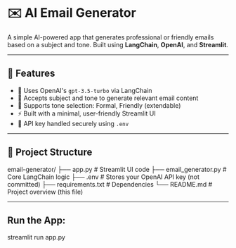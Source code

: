 # ✉️ AI Email Generator

A simple AI-powered app that generates professional or friendly emails based on a subject and tone. Built using **LangChain**, **OpenAI**, and **Streamlit**.

---

## 🚀 Features

- 🤖 Uses OpenAI's `gpt-3.5-turbo` via LangChain
- 💬 Accepts subject and tone to generate relevant email content
- 🎨 Supports tone selection: Formal, Friendly (extendable)
- ⚡ Built with a minimal, user-friendly Streamlit UI
- 🔐 API key handled securely using `.env`

---

## 📁 Project Structure

email-generator/
├── app.py # Streamlit UI code
├── email_generator.py # Core LangChain logic
├── .env # Stores your OpenAI API key (not committed)
├── requirements.txt # Dependencies
└── README.md # Project overview (this file)

---

## Run the App:

streamlit run app.py
